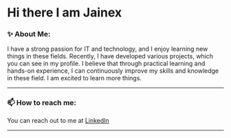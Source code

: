 
<div>
  <h1> Hi there I am Jainex</h1> 
<!--   <img src="https://raw.githubusercontent.com/MartinHeinz/MartinHeinz/master/wave.gif" width="50px"> -->
</div>

<h3>✨ About Me:</h3>
I have a strong passion for IT and technology, and I enjoy learning new things in these fields. Recently, I have developed various projects, which you can see in my profile. I believe that through practical learning and hands-on experience, I can continuously improve my skills and knowledge in these field. I am excited to learn more things.

---

<!-- <h3>🔭 Tech I use Regularly:</h3>
<p>
  <img alt="HTML5" src="https://img.shields.io/badge/HTML5-E34F26?style=flat-square&logo=html5&logoColor=white"/>
  <img alt="CSS3" src="https://img.shields.io/badge/CSS3-1572B6?style=flat-square&logo=css3&logoColor=white"/>
  <img alt="Javascript" src="https://img.shields.io/badge/javascript-%23323330.svg?style=flat-square&logo=javascript&logoColor=%23F7DF1E"/>
  <img alt="REACT" src="https://img.shields.io/badge/React-20232A?style=flat-square&logo=react&logoColor=61DAFB"/>
  <img alt="Nodejs" src="https://img.shields.io/badge/-Nodejs-43853d?style=flat-square&logo=Node.js&logoColor=white" />
  <img alt="Express" src="https://img.shields.io/badge/Express.js-404D59?style=flat-square" />
  <img alt="MongoDB" src="https://img.shields.io/badge/MongoDB-4EA94B?style=flat-square&logo=mongodb&logoColor=white"/>
  <img alt="SCSS" src="https://img.shields.io/badge/Sass-CC6699?style=flat-square&logo=sass&logoColor=white"/>
  <img alt="PHP" src="https://img.shields.io/badge/PHP-777BB4?style=flat-square&logo=php&logoColor=white"/>
  <img alt="Github" src="https://badges.aleen42.com/src/github.svg"/>
</p>
-->

<h3>📫 How to reach me:</h3>
<p> You can reach out to me at <a href="https://www.linkedin.com/in/jainex-patel-80a1b5246/" >LinkedIn</a> 
  
<!-- <br> -->
<!-- You can ask me anything. I am looking forward to absorb Knowledge🧠, Gain Experience🧐, Collaborate🤝 and Build Amazing Products💻 for the World🌍 -->

---


   <!--
 <img src="https://github-readme-stats.vercel.app/api?username=jainex17&show_icons=true&theme=dark" alt="jainex's GitHub stats" />
<br/>
<br/>
  <h3 align="center">👀 Total Time Profile vists</h3>
<p align="center"> 
  <br>
  <img src="https://profile-counter.glitch.me/Jainex17/count.svg" />
  <img src="https://count.getloli.com/get/@jainex17?theme=rule34%22" alt="view count"/>
<img src="https://komarev.com/ghpvc/?username=jainex17&label=Visitors&color=0e75b6&style=flat" alt="view count" /> 
</p>
-->
